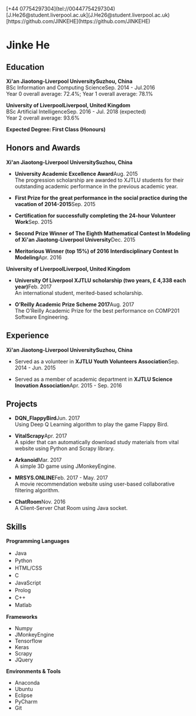 
<personal-info>
<i class="fa fa-phone" aria-hidden="true"></i>[+44 07754297304](tel://00447754297304)   
<i class="fa fa-envelope" aria-hidden="true"></i> [J.He26@student.liverpool.ac.uk](J.He26@student.liverpool.ac.uk)  
<i class="fa fa-github" aria-hidden="true"></i> [https://github.com/JINKEHE](https://github.com/JINKEHE)  
<!-- <i class="fa fa-home" aria-hidden="true"></i> [jinkehe.github.io](jinkehe.github.io) --> 
</personal-info>

# <name>Jinke He</name>

Education
-------- 

**Xi'an Jiaotong-Liverpool University**<location>**Suzhou, China**</location>  
BSc Information and Computing Science<datetime>Sep. 2014 - Jul.2016</datetime>  
Year 0 overall average: 72.4%; Year 1 overall average: 78.1%
  
**University of Liverpool**<location>**Liverpool, United Kingdom**</location>  
BSc Artificial Intelligence<datetime>Sep. 2016 - Jul. 2018 (expected)</datetime>  
Year 2 overall average: 93.6%

**Expected Degree: First Class (Honours)**

Honors and Awards
--------
**Xi'an Jiaotong-Liverpool University**<location>**Suzhou, China**</location>

- **University Academic Excellence Award**<datetime>Aug. 2015</datetime>  
The progression scholarship are awarded to XJTLU students for their outstanding academic performance in the previous academic year.

- **First Prize for the great performance in the social practice during the vacation of 2014-2015**<datetime>Sep. 2015</datetime>  

- **Certification for successfully completing the 24-hour Volunteer Work**<datetime>Sep. 2015</datetime>  

- **Second Prize Winner of The Eighth Mathematical Contest In Modeling of Xi'an Jiaotong-Liverpool University**<datetime>Dec. 2015</datetime>  

- **Meritorious Winner (top 15%) of 2016 Interdisciplinary Contest In Modeling**<datetime>Apr. 2016</datetime>  

**University of Liverpool**<location>**Liverpool, United Kingdom**</location>

- **University Of Liverpool XJTLU scholarship (two years,  £ 4,338 each year)**<datetime>Feb. 2017</datetime>  
An international student, merited-based scholarship.

- **O’Reilly Academic Prize Scheme 2017**<datetime>Aug. 2017 </datetime>  
The O’Reilly Academic Prize for the best performance on COMP201 Software Engineering.

Experience
--------
**Xi'an Jiaotong-Liverpool University**<location>**Suzhou, China**</location>

- Served as a volunteer in **XJTLU Youth Volunteers Association**<datetime>Sep. 2014 - Jun. 2015</datetime> 

- Served as a member of academic department in **XJTLU Science Inovation Association**<datetime>Apr. 2015 - Sep. 2016</datetime>

Projects
--------  
- **DQN_FlappyBird**<datetime>Jun. 2017</datetime>  
Using Deep Q Learning algorithm to play the game Flappy Bird.  

- **VitalScrapy**<datetime>Apr. 2017</datetime>  
A spider that can automatically download study materials from vital website using Python and Scrapy library.  

- **Arkanoid**<datetime>Mar. 2017</datetime>  
A simple 3D game using JMonkeyEngine.  

- **MRSYS.ONLINE**<datetime>Feb. 2017 - May. 2017</datetime>  
A movie recommendation website using user-based collaborative filtering algorithm.  

- **ChatRoom**<datetime>Nov. 2016</datetime>  
A Client-Server  Chat Room using Java socket.
	
Skills  
-------- 
**Programming Languages**  

-  Java　<stars><i class="fa fa-star" aria-hidden="true"> </i><i class="fa fa-star" aria-hidden="true"></i><i class="fa fa-star" aria-hidden="true"></i><i class="fa fa-star" aria-hidden="true"></i></stars>
-  Python　<stars><i class="fa fa-star" aria-hidden="true"></i><i class="fa fa-star" aria-hidden="true"></i><i class="fa fa-star" aria-hidden="true"></i><i class="fa fa-star-half" aria-hidden="true"></i></stars>
-  HTML/CSS　<stars><i class="fa fa-star" aria-hidden="true"></i><i class="fa fa-star" aria-hidden="true"></i><i class="fa fa-star" aria-hidden="true"></i><i class="fa fa-star-half" aria-hidden="true"></i></stars>
-  C　<stars><i class="fa fa-star" aria-hidden="true"></i><i class="fa fa-star" aria-hidden="true"></i><i class="fa fa-star" aria-hidden="true"></i></stars>
-  JavaScript　<stars><i class="fa fa-star" aria-hidden="true"></i><i class="fa fa-star" aria-hidden="true"></i></stars>
-  Prolog　<stars><i class="fa fa-star" aria-hidden="true"></i><i class="fa fa-star" aria-hidden="true"></i></stars>
-  C++　<stars><i class="fa fa-star" aria-hidden="true"></i></stars>
-  Matlab　<stars><i class="fa fa-star" aria-hidden="true"></i></stars>

**Frameworks**  

- Numpy <stars><i class="fa fa-star" aria-hidden="true"></i><i class="fa fa-star" aria-hidden="true"></i><i class="fa fa-star" aria-hidden="true"></i><i class="fa fa-star-half" aria-hidden="true"></i></stars>
- JMonkeyEngine <stars><i class="fa fa-star" aria-hidden="true"></i><i class="fa fa-star" aria-hidden="true"></i><i class="fa fa-star" aria-hidden="true"></i><i class="fa fa-star-half" aria-hidden="true"></i></stars>
- Tensorflow <stars><i class="fa fa-star" aria-hidden="true"></i><i class="fa fa-star" aria-hidden="true"></i><i class="fa fa-star" aria-hidden="true"></i></stars> 
- Keras <stars><i class="fa fa-star" aria-hidden="true"></i><i class="fa fa-star" aria-hidden="true"></i></stars></i><i class="fa fa-star-half" aria-hidden="true"></i></stars>
- Scrapy <stars><i class="fa fa-star" aria-hidden="true"></i><i class="fa fa-star" aria-hidden="true"></i></stars> 
- JQuery <stars><i class="fa fa-star" aria-hidden="true"></i><i class="fa fa-star" aria-hidden="true"></i></stars>

**Environments & Tools**  

- Anaconda <stars><i class="fa fa-star" aria-hidden="true"> </i><i class="fa fa-star" aria-hidden="true"></i><i class="fa fa-star" aria-hidden="true"></i><i class="fa fa-star" aria-hidden="true"></i></stars> 
- Ubuntu <stars><i class="fa fa-star" aria-hidden="true"></i><i class="fa fa-star" aria-hidden="true"></i><i class="fa fa-star" aria-hidden="true"></i></stars> 
- Eclipse <stars><i class="fa fa-star" aria-hidden="true"></i><i class="fa fa-star" aria-hidden="true"></i><i class="fa fa-star" aria-hidden="true"></i></stars> 
- PyCharm <stars><i class="fa fa-star" aria-hidden="true"></i><i class="fa fa-star" aria-hidden="true"></i></stars></i><i class="fa fa-star-half" aria-hidden="true"></i></stars> 
- Git <stars><i class="fa fa-star" aria-hidden="true"></i><i class="fa fa-star" aria-hidden="true"></i></stars> 